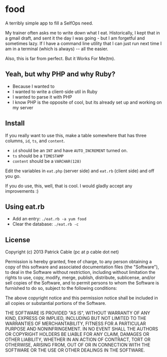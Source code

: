 food
====

A terribly simple app to fill a SelfOps need.

My trainer often asks me to write down what I eat. Historically, I kept that 
in a gmail draft, and sent it the day I was going - but I am forgetful and 
sometimes lazy. If I have a command line utility that I can just run next time
I am in a terminal (which is always) -- all the easier.

Also, this is far from perfect. But it Works For Me(tm).

Yeah, but why PHP and why Ruby?
-------------------------------
 * Because I wanted to
 * I wanted to write a client-side util in Ruby
 * I wanted to parse it with PHP
 * I know PHP is the opposite of cool, but its already set up and working on
   my server

Install
-------
If you really want to use this, make a table somewhere that has three columns,
`id`, `ts`, and `content`. 

 * `id` should be an `INT` and have `AUTO_INCREMENT` turned on.
 * `ts` should be a `TIMESTAMP`
 * `content` should be a `VARCHAR(128)`

Edit the variables in `eat.php` (server side) and `eat.rb` (client side) and off you go.

If you do use, this, well, that is cool. I would gladly accept any improvements :)

Using eat.rb
------------
* Add an entry: `./eat.rb -a yum food`
* Clear the database: `./eat.rb -c`

License
-------
Copyright (c) 2013 Patrick Cable (pc at p cable dot net)

Permission is hereby granted, free of charge, to any person obtaining a copy
of this software and associated documentation files (the "Software"), to deal
in the Software without restriction, including without limitation the rights
to use, copy, modify, merge, publish, distribute, sublicense, and/or sell
copies of the Software, and to permit persons to whom the Software is
furnished to do so, subject to the following conditions:

The above copyright notice and this permission notice shall be included in
all copies or substantial portions of the Software.

THE SOFTWARE IS PROVIDED "AS IS", WITHOUT WARRANTY OF ANY KIND, EXPRESS OR
IMPLIED, INCLUDING BUT NOT LIMITED TO THE WARRANTIES OF MERCHANTABILITY,
FITNESS FOR A PARTICULAR PURPOSE AND NONINFRINGEMENT. IN NO EVENT SHALL THE
AUTHORS OR COPYRIGHT HOLDERS BE LIABLE FOR ANY CLAIM, DAMAGES OR OTHER
LIABILITY, WHETHER IN AN ACTION OF CONTRACT, TORT OR OTHERWISE, ARISING FROM,
OUT OF OR IN CONNECTION WITH THE SOFTWARE OR THE USE OR OTHER DEALINGS IN
THE SOFTWARE.

